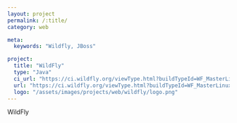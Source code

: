```yaml
---
layout: project
permalink: /:title/
category: web

meta:
  keywords: "Wildfly, JBoss"

project:
  title: "WildFly"
  type: "Java"
  ci_url: "https://ci.wildfly.org/viewType.html?buildTypeId=WF_MasterLinuxArm64OpenJ911"
  url: "https://ci.wildfly.org/viewType.html?buildTypeId=WF_MasterLinuxArm64OpenJ911"
  logo: "/assets/images/projects/web/wildfly/logo.png"
---
```


<p>WildFly</p>
